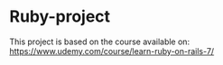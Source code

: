 # Ruby-project

This project is based on the course available on: https://www.udemy.com/course/learn-ruby-on-rails-7/
